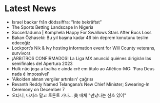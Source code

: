 # Latest News
-  Israel backar från dödssiffra: ”Inte bekräftat”
-  The Sports Betting Landscape In Nigeria
-  Soccerladuma | Komphela Happy For Swallows Stars After Bucs Loss
-  Bakan Özhaseki: Bu yıl başına kadar 46 bin deprem konutunu teslim edeceğiz
-  Lockport’s Nik & Ivy hosting information event for Will County veterans, survivors
-  ¡ÁRBITROS CONFIRMADOS! La Liga MX anunció quiénes dirigirán las semifinales del Apertura 2023
-  Hulk não joga a toalha e ainda crê em título ao Atlético-MG: ‘Para Deus nada é impossível’
-  'Alkolden alınan vergiler artırılsın' çağrısı
-  Revanth Reddy Named Telangana’s New Chief Minister; Swearing-In Ceremony on December 7
-  오타니, 다저스 말고 토론토 가나… 美 매체 "만났다는 신호 있어"
